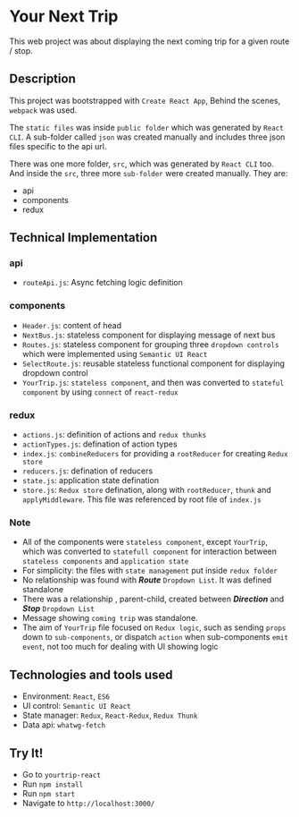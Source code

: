 # Your Next Trip

This web project was about displaying the next coming trip for a given route / stop. 

## Description

This project was bootstrapped with `Create React App`, Behind the scenes, `webpack` was used.

The `static files` was inside `public folder` which was generated by `React CLI`. A sub-folder called `json` was created manually and includes three json files specific to the api url.

There was one more folder, `src`, which was generated by `React CLI` too. And inside the `src`, three more `sub-folder` were created manually. They are:
* api
* components
* redux

## Technical Implementation

### api
* `routeApi.js`: Async fetching logic definition

### components
* `Header.js`: content of head 
* `NextBus.js`: stateless component for displaying message of next bus
* `Routes.js`: stateless component for grouping three `dropdown controls` which were implemented using `Semantic UI React` 
* `SelectRoute.js`: reusable stateless functional component for displaying dropdown control
* `YourTrip.js`: `stateless component`, and then was converted to `stateful component` by using `connect` of `react-redux`

### redux
* `actions.js`: definition of actions and `redux thunks` 
* `actionTypes.js`:  defination of action types
* `index.js`: `combineReducers` for providing a `rootReducer` for creating `Redux store`
* `reducers.js`: defination of reducers
* `state.js`: application state defination
* `store.js`: `Redux store` defination, along with `rootReducer`, `thunk` and `applyMiddleware`. This file was referenced by root file of `index.js`
   
### Note
* All of the components were `stateless component`, except `YourTrip`, which was converted to `statefull component` for interaction between `stateless components` and `application state`
* For simplicity: the files with `state management` put inside `redux folder`
* No relationship was found with **_Route_** `Dropdown List`. It was defined standalone 
* There was a relationship , parent-child, created between **_Direction_** and **_Stop_** `Dropdown List`
* Message showing `coming trip` was standalone.
* The aim of `YourTrip` file focused on `Redux logic`, such as sending `props` down to `sub-components`, or dispatch `action` when sub-components `emit event`, not too much for dealing with UI showing logic

## Technologies and tools used

* Environment: `React`, `ES6`
* UI control: `Semantic UI React`
* State manager: `Redux`, `React-Redux`, `Redux Thunk`
* Data api: `whatwg-fetch`

## Try It!

* Go to `yourtrip-react`
* Run `npm install`
* Run `npm start`
* Navigate to `http://localhost:3000/`
